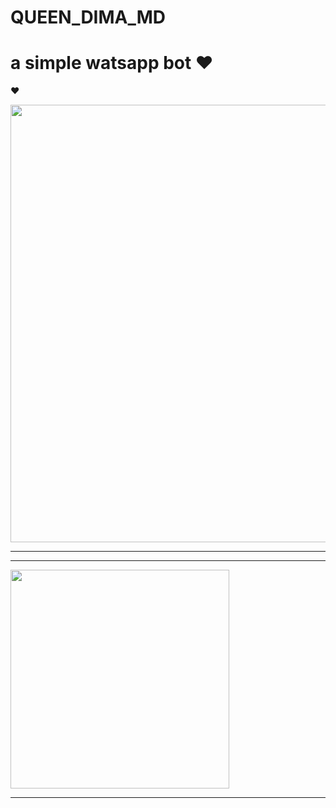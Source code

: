# QUEEN_DIMA_MD
# a simple watsapp bot  ❤

❤

 <p align="center">
<a href="https://github.com/Chalana90/QUEEN_DIMA_MD">
    <img src=https://i.ibb.co/4K10Gnx/4458a4534100ca25.jpg"  width="700px">
</a>
<hr>

<hr>

<a href="https://whatsapp.com/channel/0029Vb04zWSBFLgVwEvUMB1O"><img src="https://img.shields.io/badge/Join%20Our%20WhatsApp%20Channel-red"  width="350"></a>

<hr>

